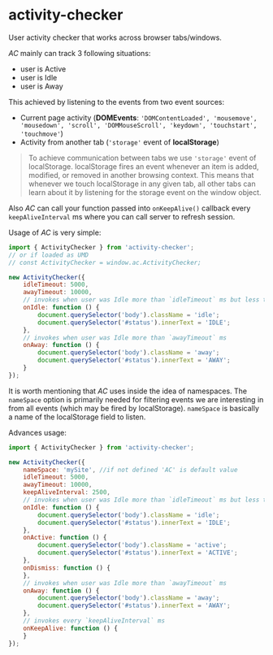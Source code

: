 # activity-checker
User activity checker that works across browser tabs/windows.

*AC* mainly can track 3 following situations:
* user is Active
* user is Idle
* user is Away

This achieved by listening to the events from two event sources:

* Current page activity (**DOMEvents**: `'DOMContentLoaded', 'mousemove', 'mousedown', 'scroll', 'DOMMouseScroll', 'keydown', 'touchstart', 'touchmove'`)
* Activity from another tab (`'storage'` event of **localStorage**)

> To achieve communication between tabs we use `'storage'` event of localStorage. localStorage fires an event whenever an item is added, modified, or removed in another browsing context. This means that whenever we touch localStorage in any given tab, all other tabs can learn about it by listening for the storage event on the window object.

Also *AC* can call your function passed into `onKeepAlive()` callback every `keepAliveInterval` ms where you can call server to refresh session.

Usage of *AC* is very simple:
```js
import { ActivityChecker } from 'activity-checker';
// or if loaded as UMD
// const ActivityChecker = window.ac.ActivityChecker;

new ActivityChecker({
    idleTimeout: 5000,
    awayTimeout: 10000,
    // invokes when user was Idle more than `idleTimeout` ms but less then `awayTimeout` ms
    onIdle: function () {
        document.querySelector('body').className = 'idle';
        document.querySelector('#status').innerText = 'IDLE';
    },
    // invokes when user was Idle more than `awayTimeout` ms
    onAway: function () {
        document.querySelector('body').className = 'away';
        document.querySelector('#status').innerText = 'AWAY';
    }
});
```

It is worth mentioning that *AC* uses inside the idea of namespaces. The `nameSpace` option is primarily needed for filtering events we are interesting in from all events (which may be fired by localStorage). `nameSpace` is basically a name of the localStorage field to listen.

Advances usage:
```js
import { ActivityChecker } from 'activity-checker';

new ActivityChecker({
    nameSpace: 'mySite', //if not defined 'AC' is default value
    idleTimeout: 5000,
    awayTimeout: 10000,
    keepAliveInterval: 2500,
    // invokes when user was Idle more than `idleTimeout` ms but less then `awayTimeout` ms
    onIdle: function () {
        document.querySelector('body').className = 'idle';
        document.querySelector('#status').innerText = 'IDLE';
    },
    onActive: function () {
        document.querySelector('body').className = 'active';
        document.querySelector('#status').innerText = 'ACTIVE';
    },
    onDismiss: function () {
    },
    // invokes when user was Idle more than `awayTimeout` ms
    onAway: function () {
        document.querySelector('body').className = 'away';
        document.querySelector('#status').innerText = 'AWAY';
    },
    // invokes every `keepAliveInterval` ms
    onKeepAlive: function () {
    }
});
```
